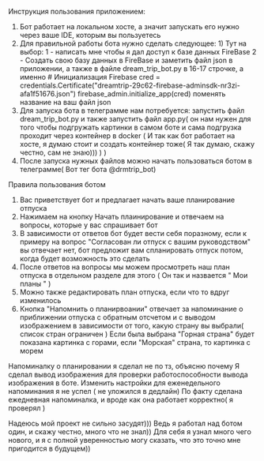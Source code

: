 Инструкция пользования приложением:
1) Бот работает на локальном хосте, а значит запускать его нужно через ваше IDE, которым вы пользуетесь
2) Для правильной работы бота нужно сделать следующее: 1) Тут на выбор: 1 - написать мне чтобы я дал доступ к базе данных FireBase
                                                                        2 - Создать свою базу данных в FireBase  и заметить файл json в приложении, а также в файле dream_trip_bot.py в 16-17 строчке, а именно # Инициализация Firebase
cred = credentials.Certificate("dreamtrip-29c62-firebase-adminsdk-nr3zi-afa1f51676.json")
firebase_admin.initialize_app(cred) поменять название на ваш файл json
3) Для запуска бота в телеграмме нам потребуется: запустить файл dream_trip_bot.py и также запустить файл app.py( он нам нужен для того чтобы подгружать картинки в самом боте и сама подгрузка проходит через контейнер в docker
( И так как бот работает на хосте, я думаю стоит и создать контейнер тоже( Я так думаю, скажу честно, сам не знаю))) ) )
4) После запуска нужных файлов можно начать пользоваться ботом в телеграмме( Вот тег бота @drmtrip_bot)


Правила пользования ботом
1) Вас приветствует бот и предлагает начать ваше планирование отпуска
2) Нажимаем на кнопку Начать плаинирование и отвечаем на вопросы, которые у вас спрашивает бот
3) В зависимости от ответов бот будет вести себя поразному, если к примеру на вопрос "Согласован ли отпуск с вашим руководством" вы отвечает нет,
бот предложит вам спланировать отпуск потом, когда будет возможность это сделать
4) После ответов на вопросы мы можем просмотреть наш план отпуска в отдельном разделе для этого ( Он так и назвается " Мои планы " )
5) Можно также редактировать план отпуска, если что то вдруг изменилось
6) Кнопка "Напомнить о планирвоании" отвечает за  напоминание о приближении отпуска с обратным отсчетом и с выводом изображением в зависимости от того, какую страну вы выбрали( список стран ограничен )
Если была выбрана "Горная страна" будет показана картинка с горами, если "Морская" страна, то картинка с морем


Напоминалку о планировании я сделал не по тз, объясню почему
Я сделал вывод изображения для проверки работоспособности вывода изображения в боте. Изменить настройки для еженедельного напоминания я не успел ( не уложился в дедлайн)
По факту сделана ежедневная напоминалка, и вроде как она работает корректно( я проверял )


Надеюсь мой проект не сильно засудят)))
Ведь я работал над ботом один,  и скажу честно, много что не знал)) Для себя я узнал много чего нового, и я с полной уверенностью могу сказать, что это точно мне пригодится в будущем))




